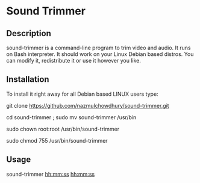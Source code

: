 # Sound Trimmer

## Description

sound-trimmer is a command-line program to trim video and audio. It runs on Bash interpreter. It should work on your Linux Debian based distros. You can modify it, redistribute it or use it however you like.

## Installation

To install it right away for all Debian based LINUX users type:

git clone https://github.com/nazmulchowdhury/sound-trimmer.git
  
cd sound-trimmer ; sudo mv sound-trimmer /usr/bin
  
sudo chown root:root /usr/bin/sound-trimmer
  
sudo chmod 755 /usr/bin/sound-trimmer

## Usage

sound-trimmer <filename> <hh:mm:ss> <hh:mm:ss>
